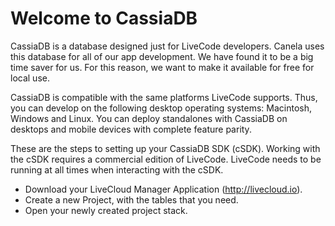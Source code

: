 # Welcome to CassiaDB

CassiaDB is a database designed just for LiveCode developers. Canela uses this database for all of our app development. We have found it to be a big time saver for us. For this reason, we want to make it available for free for local use.

CassiaDB is compatible with the same platforms LiveCode supports. Thus, you can develop on the following desktop operating systems: Macintosh, Windows and Linux. You can deploy standalones with CassiaDB on desktops and mobile devices with complete feature parity.

These are the steps to setting up your CassiaDB SDK (cSDK). Working with the cSDK requires a commercial edition of LiveCode. LiveCode needs to be running at all times when interacting with the cSDK.

- Download your LiveCloud Manager Application (http://livecloud.io).
- Create a new Project, with the tables that you need.
- Open your newly created project stack.
